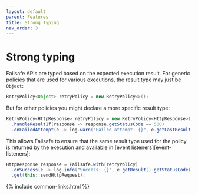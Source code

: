 ```yaml
---
layout: default
parent: Features
title: Strong Typing
nav_order: 3
---
```


# Strong typing

Failsafe APIs are typed based on the expected execution result. For generic policies that are used for various executions, the result type may just be `Object`:

```java
RetryPolicy<Object> retryPolicy = new RetryPolicy<>();
```

But for other policies you might declare a more specific result type:

```java
RetryPolicy<HttpResponse> retryPolicy = new RetryPolicy<HttpResponse>()
  .handleResultIf(response -> response.getStatusCode == 500)
  .onFailedAttempt(e -> log.warn("Failed attempt: {}", e.getLastResult().getStatusCode()));
```

This allows Failsafe to ensure that the same result type used for the policy is returned by the execution and available in [event listeners][event-listeners]:

```java
HttpResponse response = Failsafe.with(retryPolicy)
  .onSuccess(e -> log.info("Success: {}", e.getResult().getStatusCode()))  
  .get(this::sendHttpRequest);
```

{% include common-links.html %}